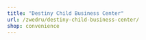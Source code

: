 ```yaml
---
title: "Destiny Child Business Center"
url: /zwedru/destiny-child-business-center/
shop: convenience
---
```

